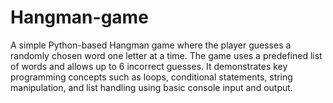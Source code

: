 # Hangman-game
A simple Python-based Hangman game where the player guesses a randomly chosen word one letter at a time. The game uses a predefined list of words and allows up to 6 incorrect guesses. It demonstrates key programming concepts such as loops, conditional statements, string manipulation, and list handling using basic console input and output.

